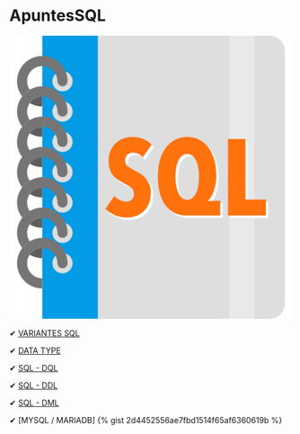 # ApuntesSQL

![Imagen SQL](./imagenes/sql.png)

✔ [VARIANTES SQL](./SQL_y_sus_variantes.md)

✔ [DATA TYPE](./Tipos_de_datos.md)

✔ [SQL - DQL](./SQL_DQL.md)

✔ [SQL - DDL](./SQL_DDL.md)

✔ [SQL - DML](./SQL_DML.md)

<!-- ✔ [MYSQL / MARIADB](./Instalacion_MySQL_MariaDB.sql) -->

✔ [MYSQL / MARIADB] {% gist 2d4452556ae7fbd1514f65af6360619b %}
